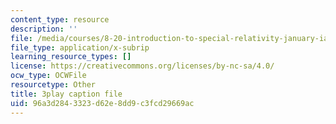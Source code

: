 ```yaml
---
content_type: resource
description: ''
file: /media/courses/8-20-introduction-to-special-relativity-january-iap-2021/96a3d2843323d62e8dd9c3fcd29669ac_icqwK_WyoII.srt
file_type: application/x-subrip
learning_resource_types: []
license: https://creativecommons.org/licenses/by-nc-sa/4.0/
ocw_type: OCWFile
resourcetype: Other
title: 3play caption file
uid: 96a3d284-3323-d62e-8dd9-c3fcd29669ac
---
```


